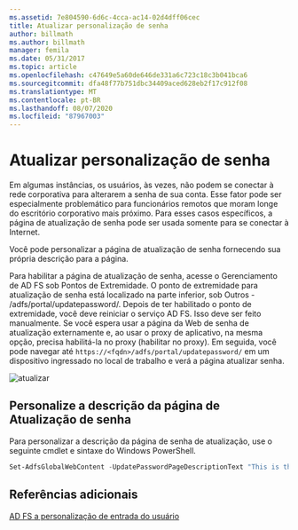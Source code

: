 ```yaml
---
ms.assetid: 7e804590-6d6c-4cca-ac14-02d4dff06cec
title: Atualizar personalização de senha
author: billmath
ms.author: billmath
manager: femila
ms.date: 05/31/2017
ms.topic: article
ms.openlocfilehash: c47649e5a60de646de331a6c723c18c3b041bca6
ms.sourcegitcommit: dfa48f77b751dbc34409aced628eb2f17c912f08
ms.translationtype: MT
ms.contentlocale: pt-BR
ms.lasthandoff: 08/07/2020
ms.locfileid: "87967003"
---
```

# <a name="update-password-customization"></a>Atualizar personalização de senha

Em algumas instâncias, os usuários, às vezes, não podem se conectar à rede corporativa para alterarem a senha de sua conta. Esse fator pode ser especialmente problemático para funcionários remotos que moram longe do escritório corporativo mais próximo. Para esses casos específicos, a página de atualização de senha pode ser usada somente para se conectar à Internet.

Você pode personalizar a página de atualização de senha fornecendo sua própria descrição para a página.

Para habilitar a página de atualização de senha, acesse o Gerenciamento de AD FS sob Pontos de Extremidade. O ponto de extremidade para atualização de senha está localizado na parte inferior, sob Outros - /adfs/portal/updatepassword/. Depois de ter habilitado o ponto de extremidade, você deve reiniciar o serviço AD FS. Isso deve ser feito manualmente. Se você espera usar a página da Web de senha de atualização externamente e, ao usar o proxy de aplicativo, na mesma opção, precisa habilitá-la no proxy (habilitar no proxy). Em seguida, você pode navegar até `https://<fqdn>/adfs/portal/updatepassword/` em um dispositivo ingressado no local de trabalho e verá a página atualizar senha.

![atualizar](media/AD-FS-user-sign-in-customization/ADFS_Blue_Custom5.png)

## <a name="customize-the-update-password-page-description"></a>Personalize a descrição da página de Atualização de senha

Para personalizar a descrição da página de senha de atualização, use o seguinte cmdlet e sintaxe do Windows PowerShell.

```powershell
Set-AdfsGlobalWebContent -UpdatePasswordPageDescriptionText "This is the Contoso Update Password page."
```

## <a name="additional-references"></a>Referências adicionais

[AD FS a personalização de entrada do usuário](AD-FS-user-sign-in-customization.md)
